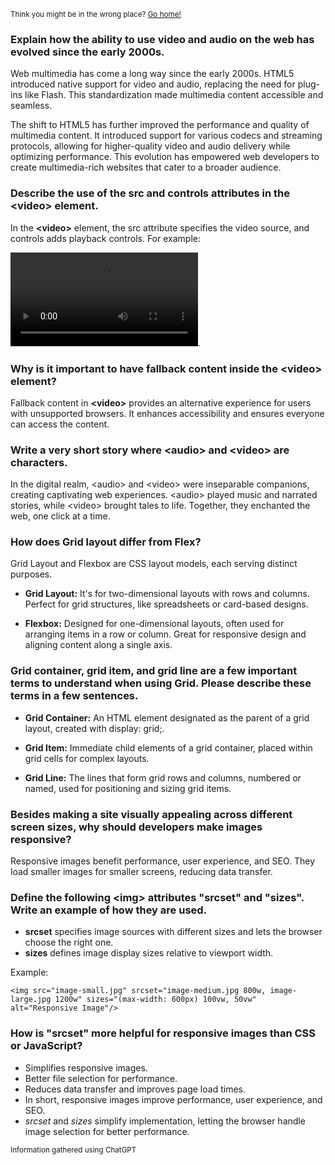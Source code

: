 <sub>Think you might be in the wrong place? [Go home!](../README.md)</sub>

### Explain how the ability to use video and audio on the web has evolved since the early 2000s.

 Web multimedia has come a long way since the early 2000s. HTML5 introduced native support for video and audio, replacing the need for plug-ins like Flash. This standardization made multimedia content accessible and seamless.

 The shift to HTML5 has further improved the performance and quality of multimedia content. It introduced support for various codecs and streaming protocols, allowing for higher-quality video and audio delivery while optimizing performance. This evolution has empowered web developers to create multimedia-rich websites that cater to a broader audience.

### Describe the use of the src and controls attributes in the \<video> element.

In the __\<video>__ element, the src attribute specifies the video source, and controls adds playback controls. For example:

 <video src="myvideo.mp4" controls></video>.

### Why is it important to have fallback content inside the __\<video>__ element?
 Fallback content in __\<video>__ provides an alternative experience for users with unsupported browsers. It enhances accessibility and ensures everyone can access the content.

### Write a very short story where __\<audio>__ and __\<video>__ are characters.

In the digital realm, \<audio> and \<video> were inseparable companions, creating captivating web experiences. \<audio> played music and narrated stories, while \<video> brought tales to life. Together, they enchanted the web, one click at a time.

### How does Grid layout differ from Flex?

Grid Layout and Flexbox are CSS layout models, each serving distinct purposes.

* __Grid Layout:__ It's for two-dimensional layouts with rows and columns. Perfect for grid structures, like spreadsheets or card-based designs.

* __Flexbox:__ Designed for one-dimensional layouts, often used for arranging items in a row or column. Great for responsive design and aligning content along a single axis.

### Grid container, grid item, and grid line are a few important terms to understand when using Grid. Please describe these terms in a few sentences.
 
* __Grid Container:__ An HTML element designated as the parent of a grid layout, created with display: grid;.

* __Grid Item:__ Immediate child elements of a grid container, placed within grid cells for complex layouts.

* __Grid Line:__ The lines that form grid rows and columns, numbered or named, used for positioning and sizing grid items.



### Besides making a site visually appealing across different screen sizes, why should developers make images responsive?

Responsive images benefit performance, user experience, and SEO. They load smaller images for smaller screens, reducing data transfer.

### Define the following __\<img>__ attributes "srcset" and "sizes". Write an example of how they are used.

* __srcset__ specifies image sources with different sizes and lets the browser choose the right one.
* __sizes__ defines image display sizes relative to viewport width.

Example:

```
<img src="image-small.jpg" srcset="image-medium.jpg 800w, image-large.jpg 1200w" sizes="(max-width: 600px) 100vw, 50vw" alt="Responsive Image"/>
```

### How is "srcset" more helpful for responsive images than CSS or JavaScript?

* Simplifies responsive images.
* Better file selection for performance.
* Reduces data transfer and improves page load times.
* In short, responsive images improve performance, user experience, and SEO.  
* _srcset_ and _sizes_ simplify implementation, letting the browser handle image selection for better performance.

<sub>Information gathered using ChatGPT</sub>